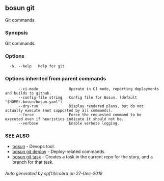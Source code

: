 ## bosun git

Git commands.

### Synopsis

Git commands.

### Options

```
  -h, --help   help for git
```

### Options inherited from parent commands

```
      --ci-mode              Operate in CI mode, reporting deployments and builds to github.
      --config-file string   Config file for Bosun. (default "$HOME/.bosun/bosun.yaml")
      --dry-run              Display rendered plans, but do not actually execute (not supported by all commands).
      --force                Force the requested command to be executed even if heuristics indicate it should not be.
      --verbose              Enable verbose logging.
```

### SEE ALSO

* [bosun](bosun.md)	 - Devops tool.
* [bosun git deploy](bosun_git_deploy.md)	 - Deploy-related commands.
* [bosun git task](bosun_git_task.md)	 - Creates a task in the current repo for the story, and a branch for that task.

###### Auto generated by spf13/cobra on 27-Dec-2018
